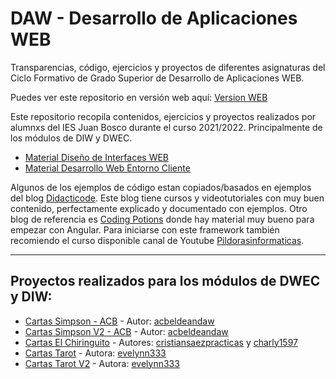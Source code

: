 # DAW - Desarrollo de Aplicaciones WEB
 Transparencias, código, ejercicios y proyectos de diferentes asignaturas del Ciclo Formativo de Grado Superior de Desarrollo de Aplicaciones WEB.

 Puedes ver este repositorio en versión web aquí: [Version WEB](https://ajpelaez.github.io/DAW/)

 Este repositorio recopila contenidos, ejercicios y proyectos realizados por alumnxs del IES Juan Bosco durante el curso 2021/2022. Principalmente de los módulos de DIW y DWEC.

 - [Material Diseño de Interfaces WEB](https://github.com/ajpelaez/DAW/tree/main/DIW)
 - [Material Desarrollo Web Entorno Cliente](https://github.com/ajpelaez/DAW/tree/main/DWEC)


 Algunos de los ejemplos de código estan copiados/basados en ejemplos del blog [Didacticode](https://didacticode.com/). Este blog tiene cursos y videotutoriales con muy buen contenido, perfectamente explicado y documentado con ejemplos.
 Otro blog de referencia es [Coding Potions](https://codingpotions.com/) donde hay material muy bueno para empezar con Angular.
 Para iniciarse con este framework también recomiendo el curso disponible canal de Youtube [Pildorasinformaticas](https://www.youtube.com/watch?v=fXpMiweCC_o&list=PLU8oAlHdN5BnNAe8zXnuBNzKID39DUwcO).


 ---

## Proyectos realizados para los módulos de DWEC y DIW:

 - [Cartas Simpson - ACB](Proyectos_DWEC_DIW/CARTAS_SIMPSON_ACB) - Autor: [acbeldeandaw](https://github.com/acbeldeandaw)
 - [Cartas Simpson V2 - ACB](Proyectos_DWEC_DIW/CARTAS_SIMPSON_V2_ACB) - Autor: [acbeldeandaw](https://github.com/acbeldeandaw)
 - [Cartas El Chiringuito](Proyectos_DWEC_DIW/ChirinCartas) - Autores: [cristiansaezpracticas](https://github.com/cristiansaezpracticas) y [charly1597](https://github.com/charly1597)
  - [Cartas Tarot](Proyectos_DWEC_DIW/CARTAS_TAROT) - Autora: [evelynn333](https://github.com/evelynn333)
  - [Cartas Tarot V2](Proyectos_DWEC_DIW/CARTAS_TAROT_V2) - Autora: [evelynn333](https://github.com/evelynn333)

